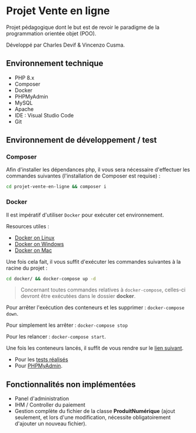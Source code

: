 # Projet Vente en ligne

Projet pédagogique dont le but est de revoir le paradigme de la programmation orientée objet (POO).

Développé par Charles Devif & Vincenzo Cusma.

## Environnement technique

- PHP 8.x
- Composer
- Docker
- PHPMyAdmin
- MySQL
- Apache
- IDE : Visual Studio Code
- Git

## Environnement de développement / test

### Composer

Afin d'installer les dépendances php, il vous sera nécessaire d'effectuer les commandes suivantes (l'installation de Composer est requise) :

```bash
cd projet-vente-en-ligne && composer i
```

### Docker

Il est impératif d'utiliser `Docker` pour exécuter cet environnement.

Resources utiles :

- [Docker on Linux](https://docs.docker.com/desktop/setup/install/linux/)
- [Docker on Windows](https://docs.docker.com/desktop/setup/install/windows-install/)
- [Docker on Mac](https://docs.docker.com/desktop/setup/install/mac-install/)

Une fois cela fait, il vous suffit d'exécuter les commandes suivantes à la racine du projet :

```bash
cd docker/ && docker-compose up -d
```

> Concernant toutes commandes relatives à `docker-compose`, celles-ci devront être exécutées dans le dossier **docker**.

Pour arrêter l'exécution des conteneurs et les supprimer : `docker-compose down`.

Pour simplement les arrêter : `docker-compose stop`

Pour les relancer : `docker-compose start`.

Une fois les conteneurs lancés, il suffit de vous rendre sur le [lien suivant](http://localhost:8080/projet-vente-en-ligne/).

- Pour les [tests réalisés](http://localhost:8080/projet-vente-en-ligne/test)
- Pour [PHPMyAdmin](http://localhost:8081/).

## Fonctionnalités non implémentées

- Panel d'administration
- IHM / Controller du paiement
- Gestion complète du fichier de la classe **ProduitNumérique** (ajout seulement, et lors d'une modification, nécessite obligatoirement d'ajouter un nouveau fichier).
